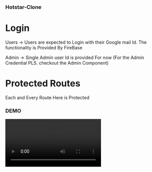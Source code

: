 ### Hotstar-Clone

# Login

Users -> Users are expected to Login with their Google mail Id. The functionality is Provided By FireBase

Admin -> Single Admin user Id is provided For now (For the Admin Credential PLS. checkout the Admin Component)

# Protected Routes

Each and Every Route Here is Protected 

### DEMO

![Video](public/video/AR.mp4)
